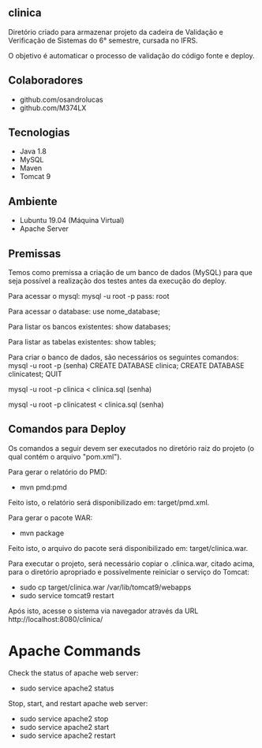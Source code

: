 ## clinica

Diretório criado para armazenar projeto da cadeira de Validação e Verificação de Sistemas do 6° semestre, cursada no IFRS.

O objetivo é automaticar o processo de validação do código fonte e deploy.

## Colaboradores
* github.com/osandrolucas
* github.com/M374LX

## Tecnologias
* Java 1.8
* MySQL
* Maven
* Tomcat 9

## Ambiente
* Lubuntu 19.04 (Máquina Virtual)
* Apache Server

## Premissas
Temos como premissa a criação de um banco de dados (MySQL) para que seja possível a realização dos testes antes da execução do deploy.

Para acessar o mysql:
mysql -u root -p
pass: root

Para acessar o database:
use nome_database;

Para listar os bancos existentes:
show databases;

Para listar as tabelas existentes:
show tables;

Para criar o banco de dados, são necessários os seguintes comandos:
mysql -u root -p
(senha)
CREATE DATABASE clinica;
CREATE DATABASE clinicatest;
QUIT

mysql -u root -p clinica < clinica.sql
(senha)

mysql -u root -p clinicatest < clinica.sql
(senha)


## Comandos para Deploy
Os comandos a seguir devem ser executados no diretório raiz do projeto (o qual contém o arquivo "pom.xml").

Para gerar o relatório do PMD:
* mvn pmd:pmd

Feito isto, o relatório será disponibilizado em: target/pmd.xml.

Para gerar o pacote WAR:
* mvn package

Feito isto, o arquivo do pacote será disponibilizado em: target/clinica.war.

Para executar o projeto, será necessário copiar o .clinica.war, citado acima, para o diretório apropriado e possivelmente reiniciar o serviço do Tomcat:
* sudo cp target/clinica.war /var/lib/tomcat9/webapps
* sudo service tomcat9 restart

Após isto, acesse o sistema via navegador através da URL http://localhost:8080/clinica/

# Apache Commands

Check the status of apache web server: 
* sudo service apache2 status

Stop, start, and restart apache web server:
* sudo service apache2 stop
* sudo service apache2 start
* sudo service apache2 restart


